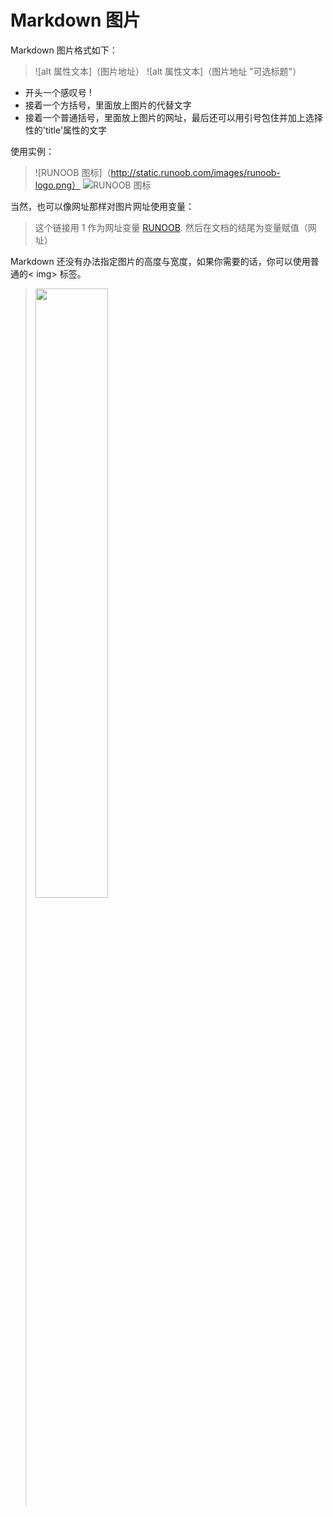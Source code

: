 # Markdown 图片
Markdown 图片格式如下：
> ![alt 属性文本]（图片地址）
> ![alt 属性文本]（图片地址 "可选标题"）

* 开头一个感叹号 !
* 接着一个方括号，里面放上图片的代替文字
* 接着一个普通括号，里面放上图片的网址，最后还可以用引号包住并加上选择性的'title'属性的文字

使用实例：
> ![RUNOOB 图标]（http://static.runoob.com/images/runoob-logo.png）
> ![RUNOOB 图标](http://static.runoob.com/images/runoob-logo.png "RUNOOB")


当然，也可以像网址那样对图片网址使用变量：

> 这个链接用 1 作为网址变量 [RUNOOB][1].
> 然后在文档的结尾为变量赋值（网址）
> 
> [1]: http://static.runoob.com/images/runoob-logo.png


Markdown 还没有办法指定图片的高度与宽度，如果你需要的话，你可以使用普通的< img>  标签。

>  <img src="http://static.runoob.com/images/runoob-logo.png" width="50%">

